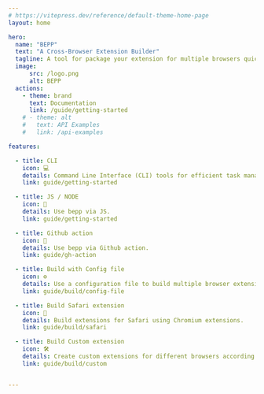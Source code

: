 ```yaml
---
# https://vitepress.dev/reference/default-theme-home-page
layout: home

hero:
  name: "BEPP"
  text: "A Cross-Browser Extension Builder"
  tagline: A tool for package your extension for multiple browsers quickly and easily (Including Safari)
  image:
      src: /logo.png
      alt: BEPP
  actions:
    - theme: brand
      text: Documentation
      link: /guide/getting-started
    # - theme: alt
    #   text: API Examples
    #   link: /api-examples

features:

  - title: CLI
    icon: 💻
    details: Command Line Interface (CLI) tools for efficient task management in the terminal.
    link: guide/getting-started

  - title: JS / NODE
    icon: 🚀
    details: Use bepp via JS.
    link: guide/getting-started

  - title: Github action
    icon: 🤖
    details: Use bepp via Github action.
    link: guide/gh-action

  - title: Build with Config file
    icon: ⚙️
    details: Use a configuration file to build multiple browser extensions.
    link: guide/build/config-file

  - title: Build Safari extension
    icon: 🧭
    details: Build extensions for Safari using Chromium extensions.
    link: guide/build/safari

  - title: Build Custom extension
    icon: 🛠️
    details: Create custom extensions for different browsers according to the specific project needs.
    link: guide/build/custom


---
```


